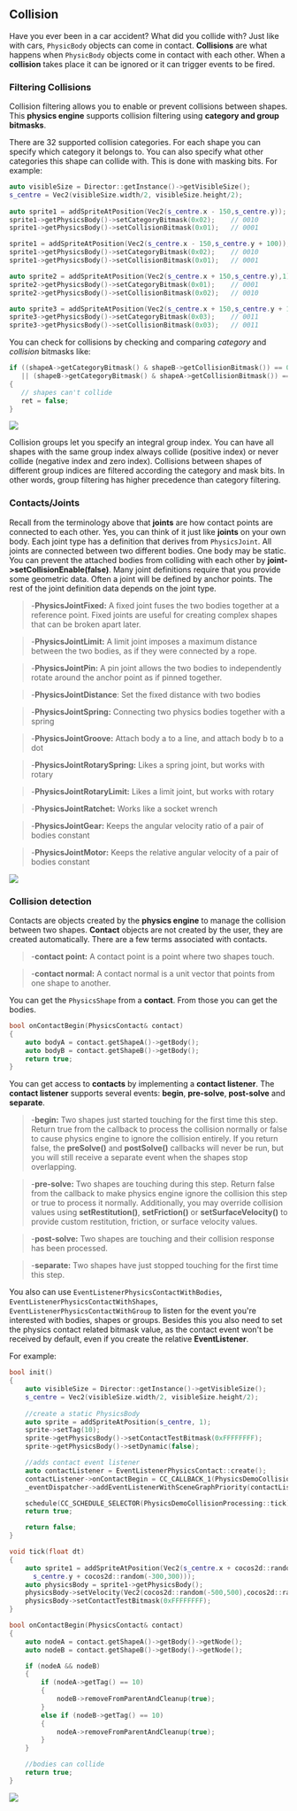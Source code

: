 ## Collision
Have you ever been in a car accident? What did you collide with? Just like with cars, `PhysicBody` objects can come in contact. __Collisions__ are what happens when `PhysicBody` objects come in contact with each other. When a __collision__ takes place it can be ignored or it can trigger events to be fired.

### Filtering Collisions
Collision filtering allows you to enable or prevent collisions between shapes. This __physics engine__ supports collision filtering using __category and group bitmasks__.

There are 32 supported collision categories. For each shape you can specify which category it belongs to. You can also specify what other categories this shape can
collide with. This is done with masking bits. For example:

```cpp
auto visibleSize = Director::getInstance()->getVisibleSize();
s_centre = Vec2(visibleSize.width/2, visibleSize.height/2);
 
auto sprite1 = addSpriteAtPosition(Vec2(s_centre.x - 150,s_centre.y));
sprite1->getPhysicsBody()->setCategoryBitmask(0x02);    // 0010
sprite1->getPhysicsBody()->setCollisionBitmask(0x01);   // 0001

sprite1 = addSpriteAtPosition(Vec2(s_centre.x - 150,s_centre.y + 100));
sprite1->getPhysicsBody()->setCategoryBitmask(0x02);    // 0010
sprite1->getPhysicsBody()->setCollisionBitmask(0x01);   // 0001

auto sprite2 = addSpriteAtPosition(Vec2(s_centre.x + 150,s_centre.y),1);
sprite2->getPhysicsBody()->setCategoryBitmask(0x01);    // 0001
sprite2->getPhysicsBody()->setCollisionBitmask(0x02);   // 0010

auto sprite3 = addSpriteAtPosition(Vec2(s_centre.x + 150,s_centre.y + 100),2);
sprite3->getPhysicsBody()->setCategoryBitmask(0x03);    // 0011
sprite3->getPhysicsBody()->setCollisionBitmask(0x03);   // 0011
```

You can check for collisions by checking and comparing _category_ and _collision_ bitmasks like:

```cpp
if ((shapeA->getCategoryBitmask() & shapeB->getCollisionBitmask()) == 0
   || (shapeB->getCategoryBitmask() & shapeA->getCollisionBitmask()) == 0)
{
   // shapes can't collide
   ret = false;
}
```

![](physics-img/CollisionFiltering.gif )

Collision groups let you specify an integral group index. You can have all shapes with the same group index always collide (positive index) or never collide (negative
index and zero index). Collisions between shapes of different group indices are filtered according the category and mask bits. In other words, group filtering has
higher precedence than category filtering.

### Contacts/Joints
Recall from the terminology above that __joints__ are how contact points are connected to each other. Yes, you can think of it just like __joints__ on your own body.
Each joint type has a definition that derives from `PhysicsJoint`. All joints are connected between two different bodies. One body may be static. You can prevent the attached bodies from colliding with each other by __joint->setCollisionEnable(false)__. Many joint definitions require that you provide some geometric data. Often a joint will be defined by anchor points. The rest of the joint definition data depends on the joint type.

  >-__PhysicsJointFixed:__ A fixed joint fuses the two bodies together at a reference point. Fixed joints are useful for creating complex shapes that can be broken
  apart later.

 >-__PhysicsJointLimit:__ A limit joint imposes a maximum distance between the two bodies, as if they were connected by a rope.

 >-__PhysicsJointPin:__ A pin joint allows the two bodies to independently rotate around the anchor point as if pinned together.

 >-__PhysicsJointDistance__: Set the fixed distance with two bodies

 >-__PhysicsJointSpring:__ Connecting two physics bodies together with a spring

 >-__PhysicsJointGroove:__ Attach body a to a line, and attach body b to a dot

 >-__PhysicsJointRotarySpring:__ Likes a spring joint, but works with rotary

 >-__PhysicsJointRotaryLimit:__ Likes a limit joint, but works with rotary

 >-__PhysicsJointRatchet:__ Works like a socket wrench

 >-__PhysicsJointGear:__ Keeps the angular velocity ratio of a pair of bodies constant

 >-__PhysicsJointMotor:__ Keeps the relative angular velocity of a pair of bodies constant

![](physics-img/joints.PNG )

### Collision detection
Contacts are objects created by the __physics engine__ to manage the collision between two shapes. __Contact__ objects are not created by the user, they are created automatically. There are a few terms associated with contacts.

 >-__contact point:__ A contact point is a point where two shapes touch.

 >-__contact normal:__ A contact normal is a unit vector that points from one shape to another.

You can get the `PhysicsShape` from a __contact__. From those you can get the bodies.

```cpp
bool onContactBegin(PhysicsContact& contact)
{
    auto bodyA = contact.getShapeA()->getBody();
    auto bodyB = contact.getShapeB()->getBody();
    return true;
}
```

You can get access to __contacts__ by implementing a __contact listener__. The __contact listener__ supports several events: __begin__, __pre-solve__, __post-solve__ and __separate__.

  >-__begin:__ Two shapes just started touching for the first time this step. Return true from the callback to process the collision normally or false to cause physics
  engine to ignore the collision entirely. If you return false, the __preSolve()__ and __postSolve()__ callbacks will never be run, but you will still receive a separate
  event when the shapes stop overlapping.

 >-__pre-solve:__ Two shapes are touching during this step. Return false from the callback to make physics engine ignore the collision this step or true to process it normally. Additionally, you may override collision values using __setRestitution()__, __setFriction()__
 or __setSurfaceVelocity()__ to provide custom restitution, friction, or surface velocity values.

 >-__post-solve:__ Two shapes are touching and their collision response has been
 processed.

 >-__separate:__ Two shapes have just stopped touching for the first time this step.

You also can use `EventListenerPhysicsContactWithBodies`,
`EventListenerPhysicsContactWithShapes`, `EventListenerPhysicsContactWithGroup`
to listen for the event you're interested with bodies, shapes or groups. Besides this you also need to set the physics contact related bitmask value, as the contact event
won't be received by default, even if you create the relative __EventListener__.

For example:

```cpp
bool init()
{
    auto visibleSize = Director::getInstance()->getVisibleSize();
    s_centre = Vec2(visibleSize.width/2, visibleSize.height/2);
 
    //create a static PhysicsBody
    auto sprite = addSpriteAtPosition(s_centre, 1);
    sprite->setTag(10);
    sprite->getPhysicsBody()->setContactTestBitmask(0xFFFFFFFF);
    sprite->getPhysicsBody()->setDynamic(false);

    //adds contact event listener
    auto contactListener = EventListenerPhysicsContact::create();
    contactListener->onContactBegin = CC_CALLBACK_1(PhysicsDemoCollisionProcessing::onContactBegin, this);
    _eventDispatcher->addEventListenerWithSceneGraphPriority(contactListener, this);

    schedule(CC_SCHEDULE_SELECTOR(PhysicsDemoCollisionProcessing::tick), 0.3f);
    return true;

    return false;
}

void tick(float dt)
{
    auto sprite1 = addSpriteAtPosition(Vec2(s_centre.x + cocos2d::random(-300,300),
      s_centre.y + cocos2d::random(-300,300)));
    auto physicsBody = sprite1->getPhysicsBody();
    physicsBody->setVelocity(Vec2(cocos2d::random(-500,500),cocos2d::random(-500,500)));
    physicsBody->setContactTestBitmask(0xFFFFFFFF);
}

bool onContactBegin(PhysicsContact& contact)
{
    auto nodeA = contact.getShapeA()->getBody()->getNode();
    auto nodeB = contact.getShapeB()->getBody()->getNode();

    if (nodeA && nodeB)
    {
        if (nodeA->getTag() == 10)
        {
            nodeB->removeFromParentAndCleanup(true);
        }
        else if (nodeB->getTag() == 10)
        {
            nodeA->removeFromParentAndCleanup(true);
        }
    }

    //bodies can collide
    return true;
}
```

![](physics-img/CollisionProcessing.gif)
